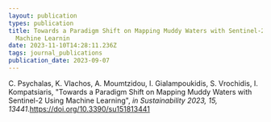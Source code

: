 ```yaml
---
layout: publication
types: publication
title: Towards a Paradigm Shift on Mapping Muddy Waters with Sentinel-2 Using
  Machine Learnin
date: 2023-11-10T14:28:11.236Z
tags: journal_publications
publication_date: 2023-09-07
---
```

<!--StartFragment-->

C. Psychalas, K. Vlachos, A. Moumtzidou, I. Gialampoukidis, S. Vrochidis, I. Kompatsiaris, "Towards a Paradigm Shift on Mapping Muddy Waters with Sentinel-2 Using Machine Learning", *in Sustainability 2023, 15, 13441*.<https://doi.org/10.3390/su151813441>

<!--EndFragment-->